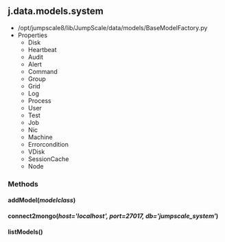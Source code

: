 <!-- toc -->
## j.data.models.system

- /opt/jumpscale8/lib/JumpScale/data/models/BaseModelFactory.py
- Properties
    - Disk
    - Heartbeat
    - Audit
    - Alert
    - Command
    - Group
    - Grid
    - Log
    - Process
    - User
    - Test
    - Job
    - Nic
    - Machine
    - Errorcondition
    - VDisk
    - SessionCache
    - Node

### Methods

#### addModel(*modelclass*) 

#### connect2mongo(*host='localhost', port=27017, db='jumpscale_system'*) 

#### listModels() 

